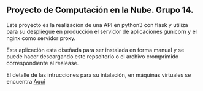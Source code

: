 ## Proyecto de Computación en la Nube. Grupo 14.

Este proyecto es la realización de una API en python3 con flask y utiliza para su despliegue en producción el servidor de aplicaciones gunicorn y el nginx como servidor proxy. <br>

Esta aplicación esta diseñada para ser instalada en forma manual y se puede hacer descargando este repsoitorio o el archivo cromprimido correspondiente al realease. <br>

El detalle de las intrucciones para su intalación, en máquinas virtuales se encuentra [Aquí](https://github.com/MISW-4204-ComputacionEnNube/Proyecto-Grupo14-202120/wiki/instalacion)
